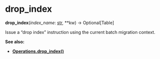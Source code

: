 # drop_index

**drop_index**(*index_name*:  [str], **kw) → Optional\[Table\]

[str]: https://docs.python.org/3/library/stdtypes.html#str
[Operations.drop_index()]: ../zh/06_01_15_drop_index.md

Issue a “drop index” instruction using the current batch migration context.

**See also:**

* **[Operations.drop_index()]**
